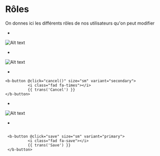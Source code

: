 # Rôles
On donnes ici les différents rôles de nos utilisateurs qu'on peut modifier

*

![Alt text](/public/roles.png)

*

![Alt text](/public/modifier_roles.png)

*

````template
<b-button @click="cancel()" size="sm" variant="secondary">
          <i class="fad fa-times"></i>
          {{ trans('Cancel') }}
</b-button>
````
*

![Alt text](/public/creer_roles.png)

*

````template

 <b-button @click="save" size="sm" variant="primary">
          <i class="fad fa-save"></i>
          {{ trans('Save') }}
 </b-button>

````

